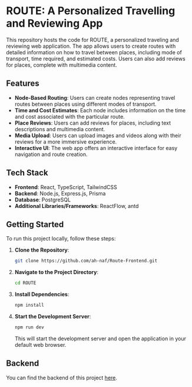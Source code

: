# ROUTE: A Personalized Travelling and Reviewing App

This repository hosts the code for ROUTE, a personalized traveling and reviewing web application. The app allows users to create routes with detailed information on how to travel between places, including mode of transport, time required, and estimated costs. Users can also add reviews for places, complete with multimedia content.

## Features

- **Node-Based Routing**: Users can create nodes representing travel routes between places using different modes of transport.
- **Time and Cost Estimates**: Each node includes information on the time and cost associated with the particular route.
- **Place Reviews**: Users can add reviews for places, including text descriptions and multimedia content.
- **Media Upload**: Users can upload images and videos along with their reviews for a more immersive experience.
- **Interactive UI**: The web app offers an interactive interface for easy navigation and route creation.

## Tech Stack

- **Frontend**: React, TypeScript, TailwindCSS
- **Backend**: Node.js, Express.js, Prisma
- **Database**: PostgreSQL
- **Additional Libraries/Frameworks**: ReactFlow, antd

## Getting Started

To run this project locally, follow these steps:

1. **Clone the Repository**:

   ```bash
   git clone https://github.com/ah-naf/Route-Frontend.git
   ```

2. **Navigate to the Project Directory**:

   ```bash
   cd ROUTE
   ```

3. **Install Dependencies**:

   ```bash
   npm install
   ```

4. **Start the Development Server**:

   ```bash
   npm run dev
   ```

   This will start the development server and open the application in your default web browser.



## Backend

You can find the backend of this project [here](https://github.com/ah-naf/Route-backend).

